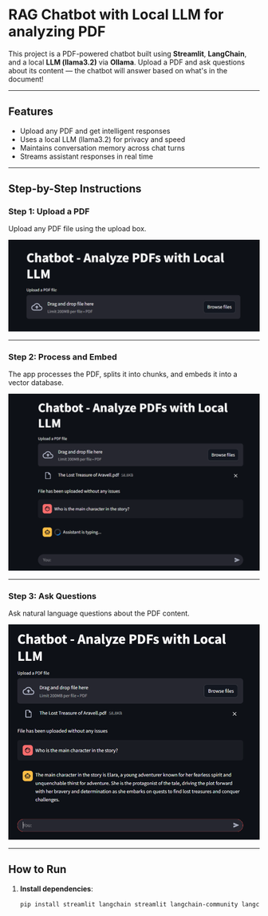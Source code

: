 #  RAG Chatbot with Local LLM for analyzing PDF

This project is a PDF-powered chatbot built using **Streamlit**, **LangChain**, and a local **LLM (llama3.2)** via **Ollama**. Upload a PDF and ask questions about its content — the chatbot will answer based on what's in the document!

---

##  Features

- Upload any PDF and get intelligent responses
- Uses a local LLM (llama3.2) for privacy and speed
- Maintains conversation memory across chat turns
- Streams assistant responses in real time

---

##  Step-by-Step Instructions

###  Step 1: Upload a PDF

Upload any PDF file using the upload box.

![Step 1](ragstep1.png)

---

###  Step 2: Process and Embed

The app processes the PDF, splits it into chunks, and embeds it into a vector database.

![Step 2](ragstep2.png)

---

###  Step 3: Ask Questions

Ask natural language questions about the PDF content.

![Step 3](ragstep3.png)

---

##  How to Run

1. **Install dependencies**:

   ```bash
   pip install streamlit langchain streamlit langchain-community langchain-ollama chromadb transformers

